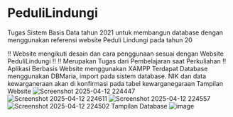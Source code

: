 # PeduliLindungi
Tugas Sistem Basis Data tahun 2021 untuk membangun database dengan menggunakan referensi website Peduli Lindungi pada tahun 20

!! Website mengikuti desain dan cara penggunaan sesuai dengan Website PeduliLindungi !!
!! Merupakan Tugas dari Pembelajaran saat Perkuliahan !!
Aplikasi Berbasis Website menggunakan XAMPP
Terdapat Database menggunakan DBMaria, import pada sistem database.
NIK dan data kewarganeraan akan di konfirmasi pada tabel kewarganegaraan
Tampilan Website
![Screenshot 2025-04-12 224447](https://github.com/user-attachments/assets/c4566582-6469-4b5c-98c3-c90f204f4d35)
![Screenshot 2025-04-12 224611](https://github.com/user-attachments/assets/df07065c-f206-464b-93a2-cb5b7c88268b)
![Screenshot 2025-04-12 224557](https://github.com/user-attachments/assets/1c61df5f-6adc-49d4-80a6-1ab510156f92)
![Screenshot 2025-04-12 224502](https://github.com/user-attachments/assets/cb622f9f-400c-4897-a145-eb9c30af37a6)
Tampilan Database
![image](https://github.com/user-attachments/assets/b830a712-e4c2-4ea8-94cb-2ed225fed9df)
